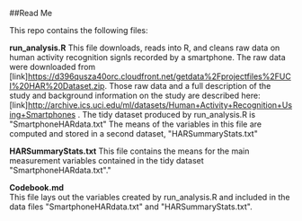 ##Read Me
  
This repo contains the following files:   
  
**run_analysis.R**
This file downloads, reads into R, and cleans raw data on human activity recognition signls recorded by a smartphone.  The raw data were downloaded from [link]https://d396qusza40orc.cloudfront.net/getdata%2Fprojectfiles%2FUCI%20HAR%20Dataset.zip.  Those raw data and a full description of the study and background information on the study are described here: [link]http://archive.ics.uci.edu/ml/datasets/Human+Activity+Recognition+Using+Smartphones  .  The tidy dataset produced by run_analysis.R is "SmartphoneHARdata.txt" The means of the variables in this file are computed and stored in a second dataset, "HARSummaryStats.txt" 
  
  
**HARSummaryStats.txt**
This file contains the means for the main measurement variables contained in the tidy dataset "SmartphoneHARdata.txt"."
  
  
**Codebook.md**  
This file lays out the variables created by run_analysis.R and included in the 
data files "SmartphoneHARdata.txt" and "HARSummaryStats.txt".



